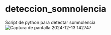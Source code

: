 # deteccion_somnolencia
 Script de python para detectar somnolencia
![Captura de pantalla 2024-12-13 142747](https://github.com/user-attachments/assets/ebf197a3-2c4e-4944-82c2-a5a19783dfa8)

